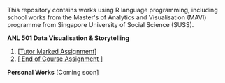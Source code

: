 

This repository contains works using R language programming, including school works from the Master's of Analytics and Visualisation (MAVI) programme from Singapore University of Social Science (SUSS).


**ANL 501 Data Visualisation & Storytelling**

  1. [<a href="https://wei-kiat-tan.github.io/R-programming-Portfolio/">Tutor Marked Assignment</a>]
  2. [<a href="insert link/"> End of Course Assignment </a>]
     

**Personal Works** [Coming soon]

 

